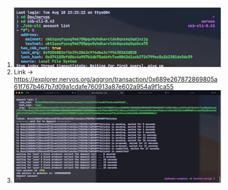 1. ![accounts list screenshot](/task-1/accounts%20list.png)
2. Link -> https://explorer.nervos.org/aggron/transaction/0x689e267872869805a61f767b467b7d09a1cdafe760913a87e602a954a9f1ca55
3. ![accounts list screenshot](/task-1/layer%202%20deposit%20success.png)
